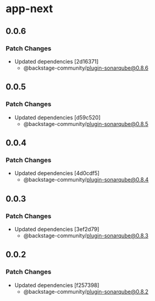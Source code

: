 # app-next

## 0.0.6

### Patch Changes

- Updated dependencies [2d16371]
  - @backstage-community/plugin-sonarqube@0.8.6

## 0.0.5

### Patch Changes

- Updated dependencies [d59c520]
  - @backstage-community/plugin-sonarqube@0.8.5

## 0.0.4

### Patch Changes

- Updated dependencies [4d0cdf5]
  - @backstage-community/plugin-sonarqube@0.8.4

## 0.0.3

### Patch Changes

- Updated dependencies [3ef2d79]
  - @backstage-community/plugin-sonarqube@0.8.3

## 0.0.2

### Patch Changes

- Updated dependencies [f257398]
  - @backstage-community/plugin-sonarqube@0.8.2
